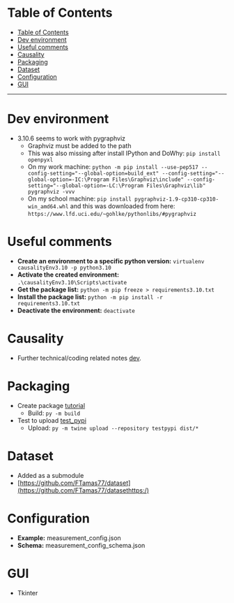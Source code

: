 # Table of Contents
- [Table of Contents](#table-of-contents)
- [Dev environment](#dev-environment)
- [Useful comments](#useful-comments)
- [Causality](#causality)
- [Packaging](#packaging)
- [Dataset](#dataset)
- [Configuration](#configuration)
- [GUI](#gui)

---
# Dev environment

* 3.10.6 seems to work with pygraphviz
  * Graphviz must be added to the path
  * This was also missing after install IPython and DoWhy: `pip install openpyxl`
  * On my work machine: `python -m pip install --use-pep517 --config-setting="--global-option=build_ext" --config-setting="--global-option=-IC:\Program Files\Graphviz\include" --config-setting="--global-option=-LC:\Program Files\Graphviz\lib" pygraphviz -vvv`
  * On my school machine: `pip install pygraphviz-1.9-cp310-cp310-win_amd64.whl` and this was downloaded from here: `https://www.lfd.uci.edu/~gohlke/pythonlibs/#pygraphviz`

# Useful comments

* **Create an environment to a specific python version:** `virtualenv causalityEnv3.10 -p python3.10`
* **Activate the created environment:** `.\causalityEnv3.10\Scripts\activate`
* **Get the package list:** `python -m pip freeze > requirements3.10.txt`
* **Install the package list:** `python -m pip install -r requirements3.10.txt`
* **Deactivate the environment:** `deactivate`

# Causality

* Further technical/coding related notes [dev](./causality/dev.md).

# Packaging

* Create package [tutorial](https://packaging.python.org/en/latest/tutorials/packaging-projects/)
  * Build: `py -m build`
* Test to upload [test_pypi](https://test.pypi.org/account/register/https://test.pypi.org/account/register/)
  * Upload: `py -m twine upload --repository testpypi dist/*`

# Dataset

* Added as a submodule
* [https://github.com/FTamas77/dataset](https://github.com/FTamas77/datasethttps:/)

# Configuration

* **Example:** measurement_config.json
* **Schema:** measurement_config_schema.json

# GUI

* Tkinter
